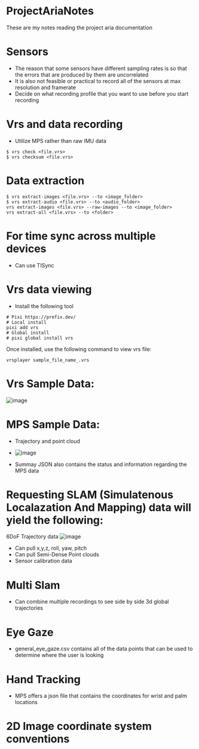 # ProjectAriaNotes
These are my notes reading the project aria documentation

# Sensors
- The reason that some sensors have different sampling rates is so that the errors that are produced by them are uncorrelated
- It is also not feasible or practical to record all of the sensors at max resolution and framerate
- Decide on what recording profile that you want to use before you start recording

# Vrs and data recording
- Utilize MPS rather than raw IMU data
```
$ vrs check <file.vrs>
$ vrs checksum <file.vrs>
```

# Data extraction
```
$ vrs extract-images <file.vrs> --to <image_folder>
$ vrs extract-audio <file.vrs> --to <audio_folder>
vrs extract-images <file.vrs> --raw-images --to <image_folder>
vrs extract-all <file.vrs> --to <folder>
```

# For time sync across multiple devices
- Can use TISync

# Vrs data viewing
- Install the following tool
```
# Pixi https://prefix.dev/
# Local install
pixi add vrs
# Global install
# pixi global install vrs
```

Once installed, use the following command to view vrs file:
```
vrsplayer sample_file_name_.vrs
```

# Vrs Sample Data:
![image](https://github.com/user-attachments/assets/f7b96b5f-5230-47d1-ad5b-d96c234348ca)

# MPS Sample Data:
- Trajectory and point cloud
- ![image](https://github.com/user-attachments/assets/14d8ee33-03ca-4c11-b66d-8c6d129a6f9c)

- Summay JSON also contains the status and information regarding the MPS data

# Requesting SLAM (Simulatenous Localazation And Mapping) data will yield the following:
6DoF Trajectory data
![image](https://github.com/user-attachments/assets/0866b4a1-709a-415e-a472-23d3f8d2bb74)
- Can pull x,y,z, roll, yaw, pitch
- Can pull Semi-Dense Point clouds
- Sensor calibration data

# Multi Slam
- Can combine multiple recordings to see side by side 3d global trajectories

# Eye Gaze
- general_eye_gaze.csv contains all of the data points that can be used to determine where the user is looking

# Hand Tracking
- MPS offers a json file that contains the coordinates for wrist and palm locations

# 2D Image coordinate system conventions




